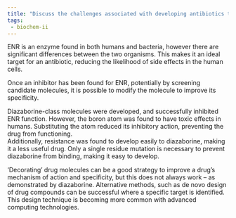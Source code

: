 ```yaml
---
title: "Discuss the challenges associated with developing antibiotics targeting ENR due to the differences in structure between bacterial and human enzymes. How can these challenges be overcome in drug development? "
tags:
 - biochem-ii
---
```

ENR is an enzyme found in both humans and bacteria, however there are significant differences between the two organisms. This makes it an ideal target for an antibiotic, reducing the likelihood of side effects in the human cells.  

Once an inhibitor has been found for ENR, potentially by screening candidate molecules, it is possible to modify the molecule to improve its specificity.  

Diazaborine-class molecules were developed, and successfully inhibited ENR function. However, the boron atom was found to have toxic effects in humans. Substituting the atom reduced its inhibitory action, preventing the drug from functioning.  
Additionally, resistance was found to develop easily to diazaborine, making it a less useful drug. Only a single residue mutation is necessary to prevent diazaborine from binding, making it easy to develop.  

‘Decorating’ drug molecules can be a good strategy to improve a drug’s mechanism of action and specificity, but this does not always work – as demonstrated by diazaborine. Alternative methods, such as de novo design of drug compounds can be successful where a specific target is identified. This design technique is becoming more common with advanced computing technologies.  
